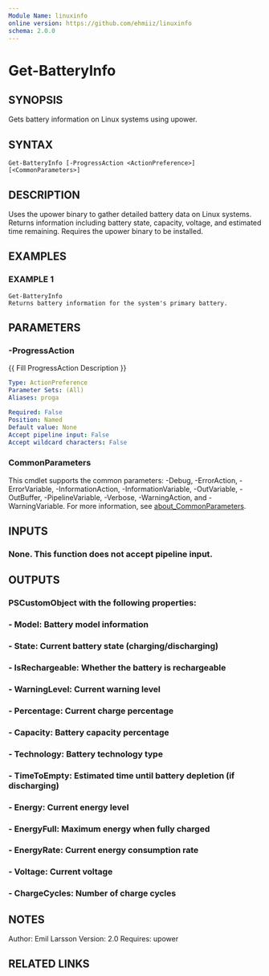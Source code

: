 ```yaml
---
Module Name: linuxinfo
online version: https://github.com/ehmiiz/linuxinfo
schema: 2.0.0
---
```


# Get-BatteryInfo

## SYNOPSIS
Gets battery information on Linux systems using upower.

## SYNTAX

```
Get-BatteryInfo [-ProgressAction <ActionPreference>] [<CommonParameters>]
```

## DESCRIPTION
Uses the upower binary to gather detailed battery data on Linux systems.
Returns information including battery state, capacity, voltage, and estimated time remaining.
Requires the upower binary to be installed.

## EXAMPLES

### EXAMPLE 1
```
Get-BatteryInfo
Returns battery information for the system's primary battery.
```

## PARAMETERS

### -ProgressAction
{{ Fill ProgressAction Description }}

```yaml
Type: ActionPreference
Parameter Sets: (All)
Aliases: proga

Required: False
Position: Named
Default value: None
Accept pipeline input: False
Accept wildcard characters: False
```

### CommonParameters
This cmdlet supports the common parameters: -Debug, -ErrorAction, -ErrorVariable, -InformationAction, -InformationVariable, -OutVariable, -OutBuffer, -PipelineVariable, -Verbose, -WarningAction, and -WarningVariable. For more information, see [about_CommonParameters](http://go.microsoft.com/fwlink/?LinkID=113216).

## INPUTS

### None. This function does not accept pipeline input.
## OUTPUTS

### PSCustomObject with the following properties:
### - Model: Battery model information
### - State: Current battery state (charging/discharging)
### - IsRechargeable: Whether the battery is rechargeable
### - WarningLevel: Current warning level
### - Percentage: Current charge percentage
### - Capacity: Battery capacity percentage
### - Technology: Battery technology type
### - TimeToEmpty: Estimated time until battery depletion (if discharging)
### - Energy: Current energy level
### - EnergyFull: Maximum energy when fully charged
### - EnergyRate: Current energy consumption rate
### - Voltage: Current voltage
### - ChargeCycles: Number of charge cycles
## NOTES
Author: Emil Larsson
Version: 2.0
Requires: upower

## RELATED LINKS
